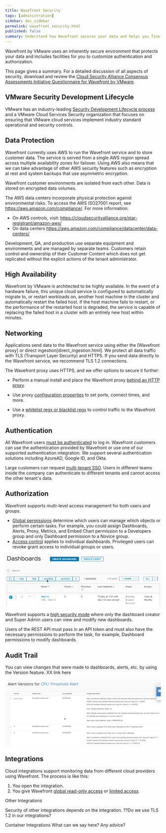 ```yaml
---
title: Wavefront Security
tags: [administration]
sidebar: doc_sidebar
permalink: wavefront_security.html
published: false
summary: Understand how Wavefront secures your data and helps you fine-tune security for your cluster.
---
```


Wavefront by VMware uses an inherently secure environment that protects your data and includes facilities for you to customize authentication and authorization.

This page gives a summary. For a detailed discussion of all aspects of security, download and review the [Cloud Security Alliance Consensus Assessments Initiative Questionnaire for Wavefront by VMware](https://cloudsecurityalliance.org/star/registry/vmware-inc/).

## VMware Security Development Lifecycle

VMware has an industry-leading [Security Development Lifecycle process](https://www.vmware.com/security/sdl.html) and a VMware Cloud Services Security organization that focuses on ensuring that VMware cloud services implement industry standard operational and security controls.

## Data Protection

Wavefront currently uses AWS to run the Wavefront service and to store customer data. The service is served from a single AWS region spread across multiple availability zones for failover. Using AWS also means that we can take advantage of other AWS security features such as encryption at rest and system backups that use asymmetric encryption.

Wavefront customer environments are isolated from each other. Data is stored on encrypted data volumes.

The AWS data centers incorporate physical protection against environmental risks. To
access the AWS ISO27001 report, see https://aws.amazon.com/compliance/. For more information:
* On AWS controls, visit:
https://cloudsecurityalliance.org/star-registrant/amazon-aws/
* On data centers https://aws.amazon.com/compliance/datacenter/data-centers/

Development, QA, and production use separate equipment and
environments and are managed by separate teams.
Customers retain control and ownership of their Customer
Content which does not get replicated without the explicit
actions of the tenant administrator.

## High Availability

Wavefront by VMware is architected to be highly available. In
the event of a hardware failure, this unique cloud service is
configured to automatically migrate to, or restart workloads
on, another host machine in the cluster and automatically
restart the failed host. If the host machine fails to restart, or
the performance of the restarted host is degraded, the service
is capable of replacing the failed host in a cluster with an
entirely new host within minutes.

## Networking

Applications send data to the Wavefront service using either the [Wavefront proxy] or direct ingestion[direct_ingestion.html]. We protect all data traffic with TLS (Transport Layer Security) and HTTPS. If you send data directly to the Wavefront service, we recommend TLS 1.2 connections.

The Wavefront proxy uses HTTPS, and we offer options to secure it further:
* Perform a manual install and place the Wavefront proxy [behind an HTTP proxy](proxies_manual_install.html#connecting-to-wavefront-through-an-http-proxy).

* Use proxy [configuration properties](proxies_configuring.html#general-proxy-properties-and-examples) to set ports, connect times, and more.

* Use a [whitelist regx or blacklist regx](proxies_preprocessor_rules.html#point-filtering-rules) to control traffic to the Wavefront proxy.


## Authentication

All Wavefront users [must be authenticated](authentication.html) to log in. Wavefront customers can use the authentication provided by Wavefront or use one of our supported authentication integration. We support several authentication solutions including AzureAD, Google ID, and Okta.

Large customers can request [multi-tenant SSO](authentication.html#multi-tenant-authentication). Users in different teams inside the company can authenticate to different tenants and cannot access the other tenant's data.


## Authorization

Wavefront supports multi-level access management for both users and groups.
* [Global permissions](permissions.html) determine which users can manage which objects or perform certain tasks. For example, you could assign Dashboards, Alerts, Proxy, Metrics, and Embed Chart permission to a Developers group and only Dashboard permission to a Novice group.
* [Access control](access.html) applies to individual dashboards. Privileged users can revoke grant access to individual groups or users.

![dashboard access](images/dashboard_access.png)

Wavefront supports a [high security mode](access.html#changing-the-access-control-preference) where only the dashboard creator and Super Admin users can view and modify new dashboards.

Users of the REST API must pass in an API token and must also have the necessary permissions to perform the task, for example, Dashboard permissions to modify dashboards.

## Audit Trail

You can view changes that were made to dashboards, alerts, etc. by using the Version feature. XX link here

![alert versions](images/alert_versions.png)

## Integrations

Cloud integrations support monitoring data from different cloud providers using Wavefront. The process is like this:
1. You open the integration.
2. You give Wavefront [global read-only access](integrations_aws_metrics.html#giving-wavefront-global-read-only-access) or [limited access](integrations_aws_metrics.html#giving-wavefront-limited-access).

Other Integrations

Security of other integrations depends on the integration.
??Do we use TLS 1.2 in our integrations?

Container Integrations
What can we say here? Any advice?
